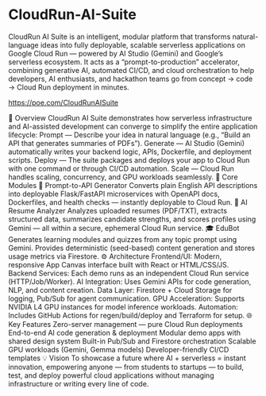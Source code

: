 # CloudRun-AI-Suite
CloudRun AI Suite is an intelligent, modular platform that transforms natural-language ideas into fully deployable, scalable serverless applications on Google Cloud Run — powered by AI Studio (Gemini) and Google’s serverless ecosystem. It acts as a “prompt-to-production” accelerator, combining generative AI, automated CI/CD, and cloud orchestration to help developers, AI enthusiasts, and hackathon teams go from concept → code → Cloud Run deployment in minutes.

https://poe.com/CloudRunAISuite



🚀 Overview
CloudRun AI Suite demonstrates how serverless infrastructure and AI-assisted development can converge to simplify the entire application lifecycle:
Prompt — Describe your idea in natural language (e.g., “Build an API that generates summaries of PDFs”).
Generate — AI Studio (Gemini) automatically writes your backend logic, APIs, Dockerfile, and deployment scripts.
Deploy — The suite packages and deploys your app to Cloud Run with one command or through CI/CD automation.
Scale — Cloud Run handles scaling, concurrency, and GPU workloads seamlessly.
🧩 Core Modules
🧠 Prompt-to-API Generator
Converts plain English API descriptions into deployable Flask/FastAPI microservices with OpenAPI docs, Dockerfiles, and health checks — instantly deployable to Cloud Run.
📄 AI Resume Analyzer
Analyzes uploaded resumes (PDF/TXT), extracts structured data, summarizes candidate strengths, and scores profiles using Gemini — all within a secure, ephemeral Cloud Run service.
🎓 EduBot
Generates learning modules and quizzes from any topic prompt using Gemini. Provides deterministic (seed-based) content generation and stores usage metrics via Firestore.
⚙️ Architecture
Frontend/UI: Modern, responsive App Canvas interface built with React or HTML/CSS/JS.
Backend Services: Each demo runs as an independent Cloud Run service (HTTP/Job/Worker).
AI Integration: Uses Gemini APIs for code generation, NLP, and content creation.
Data Layer: Firestore + Cloud Storage for logging, Pub/Sub for agent communication.
GPU Acceleration: Supports NVIDIA L4 GPU instances for model inference workloads.
Automation: Includes GitHub Actions for regen/build/deploy and Terraform for setup.
🌐 Key Features
Zero-server management — pure Cloud Run deployments
End-to-end AI code generation & deployment
Modular demo apps with shared design system
Built-in Pub/Sub and Firestore orchestration
Scalable GPU workloads (Gemini, Gemma models)
Developer-friendly CI/CD templates
💡 Vision
To showcase a future where AI + serverless = instant innovation, empowering anyone — from students to startups — to build, test, and deploy powerful cloud applications without managing infrastructure or writing every line of code.
